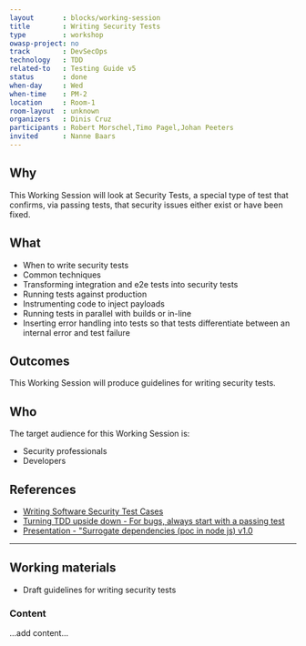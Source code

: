 ```yaml
---
layout       : blocks/working-session
title        : Writing Security Tests
type         : workshop
owasp-project: no
track        : DevSecOps
technology   : TDD
related-to   : Testing Guide v5
status       : done
when-day     : Wed
when-time    : PM-2
location     : Room-1
room-layout  : unknown
organizers   : Dinis Cruz
participants : Robert Morschel,Timo Pagel,Johan Peeters
invited      : Nanne Baars
---
```


## Why

This Working Session will look at Security Tests, a special type of test that confirms, via passing tests, that security issues either exist or have been fixed.

## What

 - When to write security tests
 - Common techniques
 - Transforming integration and e2e tests into security tests
 - Running tests against production
 - Instrumenting code to inject payloads
 - Running tests in parallel with builds or in-line
 - Inserting error handling into tests so that tests differentiate between an internal error and test failure
 
## Outcomes

This Working Session will produce guidelines for writing security tests.

## Who

The target audience for this Working Session is:

 - Security professionals
 - Developers

## References

 - [Writing Software Security Test Cases](https://www.qasec.com/2007/01/writing-software-security-test-cases.html)
 - [Turning TDD upside down - For bugs, always start with a passing test](http://blog.diniscruz.com/2016/09/presentation-turning-tdd-upside-down.html)
 - [Presentation - "Surrogate dependencies (poc in node js) v1.0](http://blog.diniscruz.com/2016/09/presentation-surrogate-dependencies-in.html)

--- 

## Working materials

- Draft guidelines for writing security tests

### Content

...add content...
